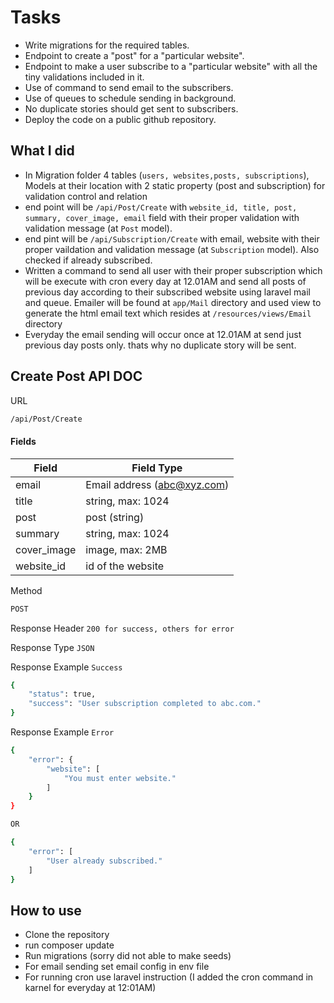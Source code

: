 # Tasks

- Write migrations for the required tables.
- Endpoint to create a "post" for a "particular website".
- Endpoint to make a user subscribe to a "particular website" with all the tiny validations included in it.
- Use of command to send email to the subscribers.
- Use of queues to schedule sending in background.
- No duplicate stories should get sent to subscribers.
- Deploy the code on a public github repository.

## What I did

- In Migration folder 4 tables (```users, websites,posts, subscriptions```), Models at their location with 2 static property (post and subscription) for validation control and relation
- end point will be ```/api/Post/Create``` with ```website_id, title, post, summary, cover_image, email``` field with their proper validation with validation message (at ```Post``` model).
- end pint will be ```/api/Subscription/Create``` with email, website with their proper vaildation and validation message (at ```Subscription``` model). Also checked if already subscribed.
- Written a command to send all user with their proper subscription which will be execute with cron every day at 12.01AM and send all posts of previous day according to their subscribed website using laravel mail and queue. Emailer will be found at ```app/Mail``` directory and used view to generate the html email text which resides at ```/resources/views/Email``` directory
- Everyday the email sending will occur once at 12.01AM at send just previous day posts only. thats why no duplicate story will be sent.

## Create Post API DOC
URL
```sh
/api/Post/Create
```

#### Fields
| Field | Field Type |
|-------|------------|
|email| Email address (abc@xyz.com)|
|title|string, max: 1024|
|post| post (string)|
|summary| string, max: 1024|
|cover_image|image, max: 2MB|
|website_id|id of the website|

Method
```sh
POST
```
Response Header
```200 for success, others for error```


Response Type
```JSON```

Response Example ```Success```
```sh
{
    "status": true,
    "success": "User subscription completed to abc.com."
}
```

Response Example ```Error```
```sh
{
    "error": {
        "website": [
            "You must enter website."
        ]
    }
}

OR

{
    "error": [
        "User already subscribed."
    ]
}
```


## How to use
- Clone the repository
- run composer update
- Run migrations (sorry did not able to make seeds)
- For email sending set email config in env file
- For running cron use laravel instruction (I added the cron command in karnel for everyday at 12:01AM)

